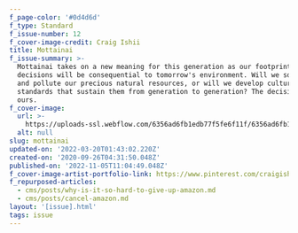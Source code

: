 ```yaml
---
f_page-color: '#0d4d6d'
f_type: Standard
f_issue-number: 12
f_cover-image-credit: Craig Ishii
title: Mottainai
f_issue-summary: >-
  Mottainai takes on a new meaning for this generation as our footprint
  decisions will be consequential to tomorrow's environment. Will we squander
  and pollute our precious natural resources, or will we develop cultural
  standards that sustain them from generation to generation? The decision is
  ours.
f_cover-image:
  url: >-
    https://uploads-ssl.webflow.com/6356ad6fb1edb77f5fe6f11f/6356ad6fb1edb72ee3e6fa2a_61be4744c4a3cc47a6921b41_5f6ec23670b5e21ba47559a0_Environmentalism20-20Cover20Art20-20Final.png
  alt: null
slug: mottainai
updated-on: '2022-03-20T01:43:02.220Z'
created-on: '2020-09-26T04:31:50.048Z'
published-on: '2022-11-05T11:04:49.048Z'
f_cover-image-artist-portfolio-link: https://www.pinterest.com/craigishii/
f_repurposed-articles:
  - cms/posts/why-is-it-so-hard-to-give-up-amazon.md
  - cms/posts/cancel-amazon.md
layout: '[issue].html'
tags: issue
---
```



